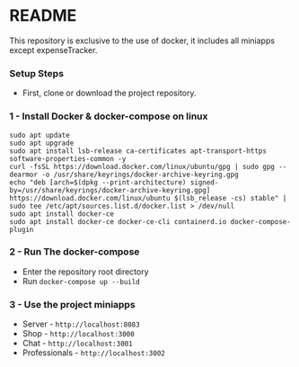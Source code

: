 # README #

This repository is exclusive to the use of docker, it includes all miniapps except expenseTracker.

### Setup Steps 

* First, clone or download the project repository.

### 1 - Install Docker & docker-compose on linux

```
sudo apt update
sudo apt upgrade
sudo apt install lsb-release ca-certificates apt-transport-https software-properties-common -y
curl -fsSL https://download.docker.com/linux/ubuntu/gpg | sudo gpg --dearmor -o /usr/share/keyrings/docker-archive-keyring.gpg
echo "deb [arch=$(dpkg --print-architecture) signed-by=/usr/share/keyrings/docker-archive-keyring.gpg] https://download.docker.com/linux/ubuntu $(lsb_release -cs) stable" | sudo tee /etc/apt/sources.list.d/docker.list > /dev/null
sudo apt install docker-ce
sudo apt install docker-ce docker-ce-cli containerd.io docker-compose-plugin
```

### 2 - Run The docker-compose ###

* Enter the repository root directory
* Run ``` docker-compose up --build ```

### 3 - Use the project miniapps ###

* Server - ``` http://localhost:8083 ```
* Shop - ``` http://localhost:3000 ```
* Chat - ``` http://localhost:3001 ```
* Professionals - ``` http://localhost:3002 ```
